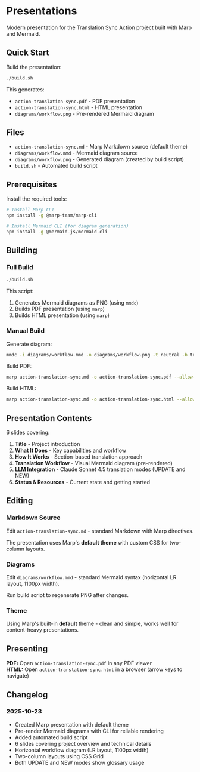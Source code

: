 # Presentations

Modern presentation for the Translation Sync Action project built with Marp and Mermaid.

## Quick Start

Build the presentation:

```bash
./build.sh
```

This generates:
- `action-translation-sync.pdf` - PDF presentation
- `action-translation-sync.html` - HTML presentation  
- `diagrams/workflow.png` - Pre-rendered Mermaid diagram

## Files

- `action-translation-sync.md` - Marp Markdown source (default theme)
- `diagrams/workflow.mmd` - Mermaid diagram source
- `diagrams/workflow.png` - Generated diagram (created by build script)
- `build.sh` - Automated build script

## Prerequisites

Install the required tools:

```bash
# Install Marp CLI
npm install -g @marp-team/marp-cli

# Install Mermaid CLI (for diagram generation)
npm install -g @mermaid-js/mermaid-cli
```

## Building

### Full Build

```bash
./build.sh
```

This script:
1. Generates Mermaid diagrams as PNG (using `mmdc`)
2. Builds PDF presentation (using `marp`)
3. Builds HTML presentation (using `marp`)

### Manual Build

Generate diagram:
```bash
mmdc -i diagrams/workflow.mmd -o diagrams/workflow.png -t neutral -b transparent
```

Build PDF:
```bash
marp action-translation-sync.md -o action-translation-sync.pdf --allow-local-files
```

Build HTML:
```bash
marp action-translation-sync.md -o action-translation-sync.html --allow-local-files
```

## Presentation Contents

6 slides covering:

1. **Title** - Project introduction
2. **What It Does** - Key capabilities and workflow
3. **How It Works** - Section-based translation approach
4. **Translation Workflow** - Visual Mermaid diagram (pre-rendered)
5. **LLM Integration** - Claude Sonnet 4.5 translation modes (UPDATE and NEW)
6. **Status & Resources** - Current state and getting started

## Editing

### Markdown Source

Edit `action-translation-sync.md` - standard Markdown with Marp directives.

The presentation uses Marp's **default theme** with custom CSS for two-column layouts.

### Diagrams

Edit `diagrams/workflow.mmd` - standard Mermaid syntax (horizontal LR layout, 1100px width).

Run build script to regenerate PNG after changes.

### Theme

Using Marp's built-in **default** theme - clean and simple, works well for content-heavy presentations.

## Presenting

**PDF:** Open `action-translation-sync.pdf` in any PDF viewer  
**HTML:** Open `action-translation-sync.html` in a browser (arrow keys to navigate)

## Changelog

### 2025-10-23
- Created Marp presentation with default theme
- Pre-render Mermaid diagrams with CLI for reliable rendering
- Added automated build script
- 6 slides covering project overview and technical details
- Horizontal workflow diagram (LR layout, 1100px width)
- Two-column layouts using CSS Grid
- Both UPDATE and NEW modes show glossary usage
